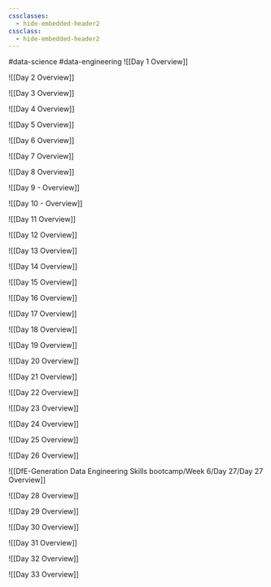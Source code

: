 ```yaml
---
cssclasses:
  - hide-embedded-header2
cssclass:
  - hide-embedded-header2
---
```


#data-science #data-engineering 
![[Day 1 Overview]]

![[Day 2 Overview]]

![[Day 3 Overview]]

![[Day 4 Overview]]

![[Day 5 Overview]]

![[Day 6 Overview]]

![[Day 7 Overview]]

![[Day 8 Overview]]

![[Day 9 - Overview]]

![[Day 10 - Overview]]

![[Day 11 Overview]]

![[Day 12 Overview]]

![[Day 13 Overview]]

![[Day 14 Overview]]

![[Day 15 Overview]]

![[Day 16 Overview]]

![[Day 17 Overview]]

![[Day 18 Overview]]

![[Day 19 Overview]]

![[Day 20 Overview]]

![[Day 21 Overview]]

![[Day 22 Overview]]

![[Day 23 Overview]]

![[Day 24 Overview]]

![[Day 25 Overview]]

![[Day 26 Overview]]

![[DfE-Generation Data Engineering Skills bootcamp/Week 6/Day 27/Day 27 Overview]]

![[Day 28 Overview]]

![[Day 29 Overview]]

![[Day 30 Overview]]

![[Day 31 Overview]]

![[Day 32 Overview]]

![[Day 33 Overview]]